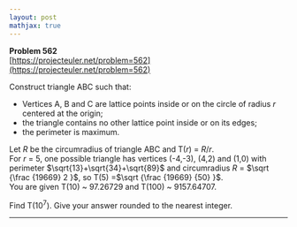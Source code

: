 ```yaml
---
layout: post
mathjax: true
---
```

**Problem 562**  
[https://projecteuler.net/problem=562](https://projecteuler.net/problem=562)

<p>Construct triangle ABC such that:</p>
<ul><li>Vertices A, B and C are lattice points inside or on the circle of radius <var>r</var> centered at the origin;</li>
<li>the triangle contains no other lattice point inside or on its edges;</li>
<li>the perimeter is maximum.</li></ul>
<p>Let <var>R</var> be the circumradius of triangle ABC and T(<var>r</var>) = <var>R</var>/<var>r</var>.<br />
For <var>r</var> = 5, one possible triangle has vertices (-4,-3), (4,2)  and (1,0) with perimeter $\sqrt{13}+\sqrt{34}+\sqrt{89}$ and circumradius <var>R</var> = $\sqrt {\frac {19669} 2 }$, so T(5) =$\sqrt {\frac {19669} {50} }$.<br />
You are given T(10) ~ 97.26729 and T(100) ~ 9157.64707.</p>

<p>Find T(10<sup>7</sup>). Give your answer rounded to the nearest integer.</p>

---
